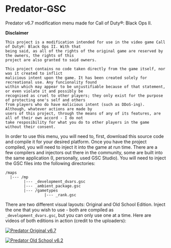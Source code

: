 # Predator-GSC
Predator v6.7 modification menu made for Call of Duty®: Black Ops II.

__Disclaimer__
```
This project is a modification intended for use in the video game Call of Duty®: Black Ops II. With that
being said, as all of the rights of the original game are reserved by the owners, the rights of this
project are also granted to said owners.

This project contains no code taken directly from the game itself, nor was it created to inflict
malicious intent upon the game. It has been created solely for recreational use. Any funcionality found
within which may appear to be unjustifiable because of that statement, or even violate it and possibly be
recognised as cruel to other players; they only exist for the purpose of protecting one's self and others
from players who do have malicious intent (such as DDoS-ing). Although, whatever actions are made by
users of this project, through the means of any of its features, are all of their own accord - I do not
take resposibility for what you do to other players in the game without their consent.
```

In order to use this menu, you will need to, first, download this source code and compile it for your desired platform. Once you have the project compiled, you will need to inject it into the game at run time. There are a few compilers and injectors out there in the community, some are built into the same application (I, personally, used GSC Studio). You will need to inject the GSC files into the following directories:
```
/maps
  |--- /mp
        |--- _development_dvars.gsc
        |--- _ambient_package.gsc
        |--- /gametypes
                 |--- _rank.gsc
```

There are two different visual layouts: Original and Old School Edition. Inject the one that you wish to use - both are compiled as `_development_dvars.gsc`, but you can only use one at a time. Here are videos of both editions in action (credit to the uploaders):

[![Predator Original v6.7](https://i.ytimg.com/vi/zrgAvpEgtsA/maxresdefault.jpg)](https://www.youtube.com/watch?v=zrgAvpEgtsA)

[![Predator Old School v6.2](https://i.ytimg.com/vi/3rBdwo2VSgY/maxresdefault.jpg)](https://www.youtube.com/watch?v=3rBdwo2VSgY)
